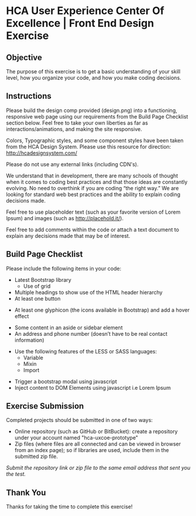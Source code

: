 # HCA User Experience Center Of Excellence | Front End Design Exercise

## Objective
The purpose of this exercise is to get a basic understanding of your skill level, how you organize your code, and how you make coding decisions.


## Instructions
Please build the design comp provided (design.png) into a functioning, responsive web page using our requirements from the Build Page Checklist section below. Feel free to take your own liberties as far as interactions/animations, and making the site responsive.

Colors, Typographic styles, and some component styles have been taken from the HCA Design System. Please use this resource for direction: http://hcadesignsystem.com/

Please do not use any external links (including CDN's).

We understand that in development, there are many schools of thought when it comes to coding best practices and that those ideas are constantly evolving. No need to overthink if you are coding “the right way.” We are looking for standard web best practices and the ability to explain coding decisions made.

Feel free to use placeholder text (such as your favorite version of Lorem Ipsum) and images (such as http://placehold.it/).

Feel free to add comments within the code or attach a text document to explain any decisions made that may be of interest.


## Build Page Checklist
Please include the following items in your code:
+ Latest Bootstrap library
    - Use of grid
+ Multiple headings to show use of the HTML header hierarchy
+ At least one button
- At least one glyphicon (the icons available in Bootstrap) and add a hover effect
+ Some content in an aside or sidebar element
+ An address and phone number (doesn’t have to be real contact information)
- Use the following features of the LESS or SASS languages:
    + Variable
    - Mixin
    + Import
+ Trigger a bootstrap modal using javascript
+ Inject content to DOM Elements using javascript i.e Lorem Ipsum


## Exercise Submission
Completed projects should be submitted in one of two ways:
- Online repository (such as GitHub or BitBucket): create a repository under your account named "hca-uxcoe-prototype"
- Zip files (where files are all connected and can be viewed in browser from an index page); so if libraries are used, include them in the submitted zip file.

*Submit the repository link or zip file to the same email address that sent you the test.*


## Thank You
Thanks for taking the time to complete this exercise!
